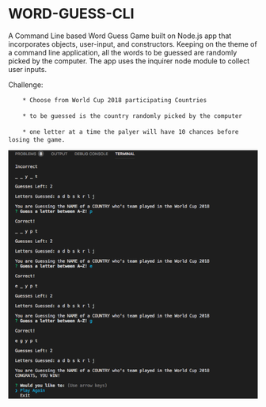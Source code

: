 # WORD-GUESS-CLI
A Command Line based Word Guess Game built on Node.js app that incorporates objects, user-input, and constructors. Keeping on the theme of a command line application, all the words to be guessed are randomly picked by the computer. 
The app uses the inquirer node module to collect user inputs.

Challenge: 

        * Choose from World Cup 2018 participating Countries

        * to be guessed is the country randomly picked by the computer 

        * one letter at a time the palyer will have 10 chances before losing the game. 



![Alt text](./screenshot/screenshot.png)